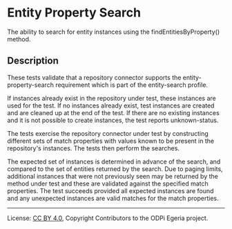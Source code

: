 <!-- SPDX-License-Identifier: CC-BY-4.0 -->
<!-- Copyright Contributors to the ODPi Egeria project. -->


# Entity Property Search

The ability to search for entity instances using the findEntitiesByProperty() method.

## Description

These tests validate that a repository connector supports the entity-property-search requirement which is part of the entity-search profile.

If instances already exist in the repository under test, these instances are used for the test. If no instances already exist, test instances are
created and are cleaned up at the end of the test. If there are no existing instances and it is not possible to create instances, the test
reports unknown-status.

The tests exercise the repository connector under test by constructing different sets of match properties with values known to be present in the
repository's instances. The tests then perform the searches.

The expected set of instances is determined in advance of the search, and compared to the set of entities returned by the search. Due to paging
limits, additional instances that were not previously seen may be returned by the method under test and these are validated against the specified
match properties. The test succeeds provided all expected instances are found and any unexpected instances are valid matches for the match properties.


----
License: [CC BY 4.0](https://creativecommons.org/licenses/by/4.0/),
Copyright Contributors to the ODPi Egeria project.